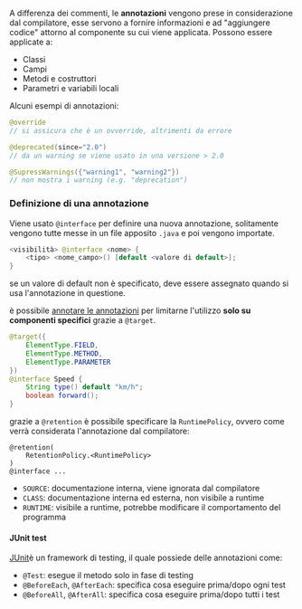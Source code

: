 A differenza dei commenti, le **annotazioni** vengono prese in considerazione dal compilatore, esse servono a fornire informazioni e ad "aggiungere codice" attorno al componente su cui viene applicata. 
Possono essere applicate a:
- Classi
- Campi
- Metodi e costruttori
- Parametri e variabili locali

Alcuni esempi di annotazioni:
```java
@override
// si assicura che è un ovverride, altrimenti da errore

@deprecated(since="2.0")
// da un warning se viene usato in una versione > 2.0

@SupressWarnings({"warning1", "warning2"})
// non mostra i warning (e.g. "deprecation")
```

### Definizione di una annotazione
Viene usato `@interface` per definire una nuova annotazione, solitamente vengono tutte messe in un file apposito `.java` e poi vengono importate.
```java
<visibilità> @interface <nome> {
	<tipo> <nome_campo>() [default <valore di default>];
} 
```
se un valore di default non è specificato, deve essere assegnato quando si usa l'annotazione in questione.

è possibile <u>annotare le annotazioni</u> per limitarne l'utilizzo **solo su componenti specifici** grazie a `@target`.
```java
@target({
	ElementType.FIELD,
	ElementType.METHOD,
	ElementType.PARAMETER
})
@interface Speed {
	String type() default "km/h";
	boolean forward();
}
```

grazie a `@retention` è possibile specificare la `RuntimePolicy`, ovvero come verrà considerata l'annotazione dal compilatore:
```
@retention(
	RetentionPolicy.<RuntimePolicy>
)
@interface ...
```
- `SOURCE`: documentazione interna, viene ignorata dal compilatore
- `CLASS`: documentazione interna ed esterna, non visibile a runtime
- `RUNTIME`: visibile a runtime, potrebbe modificare il comportamento del programma

#### JUnit test
[JUnit](https://junit.org/)è un framework di testing, il quale possiede delle annotazioni come:
- `@Test`: esegue il metodo solo in fase di testing
- `@BeforeEach`, `@AfterEach`: specifica cosa eseguire prima/dopo ogni test
- `@BeforeAll`, `@AfterAll`: specifica cosa eseguire prima/dopo tutti i test
